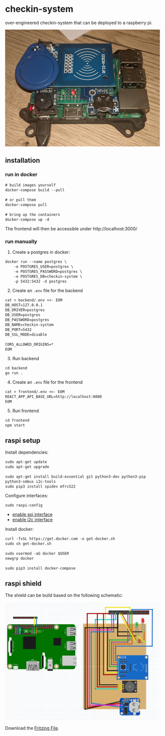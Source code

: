 # checkin-system

over-engineered checkin-system that can be deployed to a raspberry pi.

![Raspi Board](.github/images/raspi.jpg)

## installation

### run in docker

```shell
# build images yourself
docker-compose build --pull

# or pull them
docker-compose pull

# bring up the containers
docker-compose up -d
```

The frontend will then be accessible under http://localhost:3000/

### run manually

1. Create a postgres in docker:

```
docker run --name postgres \
    -e POSTGRES_USER=postgres \
    -e POSTGRES_PASSWORD=postgres \
    -e POSTGRES_DB=checkin-system \
    -p 5432:5432 -d postgres
```

2. Create an `.env` file for the backend

```
cat > backend/.env <<- EOM
DB_HOST=127.0.0.1
DB_DRIVER=postgres
DB_USER=postgres
DB_PASSWORD=postgres
DB_NAME=checkin-system
DB_PORT=5432
DB_SSL_MODE=disable

CORS_ALLOWED_ORIGINS=*
EOM
```

3. Run backend

```
cd backend
go run .
```

4. Create an `.env` file for the frontend

```
cat > frontend/.env <<- EOM
REACT_APP_API_BASE_URL=http://localhost:8080
EOM
```

5. Run frontend

```
cd frontend
npm start
```

## raspi setup

Install dependencies:

```
sudo apt-get update
sudo apt-get upgrade

sudo apt-get install build-essential git python3-dev python3-pip python3-smbus i2c-tools
sudo pip3 install spidev mfrc522
```

Configure interfaces:

```
sudo raspi-config
```

- [enable spi interface](https://www.raspberrypi-spy.co.uk/2014/08/enabling-the-spi-interface-on-the-raspberry-pi/)
- [enable i2c interface](https://www.raspberrypi-spy.co.uk/2014/11/enabling-the-i2c-interface-on-the-raspberry-pi/)

Install docker:

```
curl -fsSL https://get.docker.com -o get-docker.sh
sudo sh get-docker.sh

sudo usermod -aG docker $USER
newgrp docker

sudo pip3 install docker-compose
```

## raspi shield

The shield can be build based on the following schematic:

![Fritzing](.github/images/fritzing.png)

Download the [Fritzing File](raspi/fritzing/rfid_reader.fzz).
